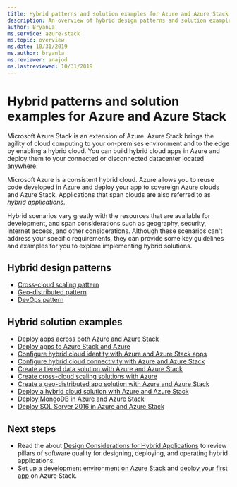 ```yaml
---
title: Hybrid patterns and solution examples for Azure and Azure Stack
description: An overview of hybrid design patterns and solution examples, which are useful for learning about and building hybrid solutions on Azure and Azure Stack.
author: BryanLa
ms.service: azure-stack
ms.topic: overview
ms.date: 10/31/2019
ms.author: bryanla
ms.reviewer: anajod
ms.lastreviewed: 10/31/2019
---
```


# Hybrid patterns and solution examples for Azure and Azure Stack

Microsoft Azure Stack is an extension of Azure. Azure Stack brings the agility of cloud computing to your on-premises environment and to the edge by enabling a hybrid cloud. You can build hybrid cloud apps in Azure and deploy them to your connected or disconnected datacenter located anywhere.

Microsoft Azure is a consistent hybrid cloud. Azure allows you to reuse code developed in Azure and deploy your app to sovereign Azure clouds and Azure Stack. Applications that span clouds are also referred to as *hybrid applications*.

Hybrid scenarios vary greatly with the resources that are available for development, and span considerations such as geography, security, Internet access, and other considerations. Although these scenarios can't address your specific requirements, they can provide some key guidelines and examples for you to explore implementing hybrid solutions.

## Hybrid design patterns

- [Cross-cloud scaling pattern](solution-overview-cross-cloud-scaling.md)
- [Geo-distributed pattern](solution-overview-geo-distributed.md)
- [DevOps pattern](solution-overview-cicd-pipeline.md)

## Hybrid solution examples

- [Deploy apps across both Azure and Azure Stack](solution-deployment-guide-cicd-pipeline.md)
- [Deploy apps to Azure Stack and Azure](solution-deployment-guide-hybrid.md)
- [Configure hybrid cloud identity with Azure and Azure Stack apps](solution-deployment-guide-identity.md)
- [Configure hybrid cloud connectivity with Azure and Azure Stack](solution-deployment-guide-connectivity.md)
- [Create a tiered data solution with Azure and Azure Stack](solution-deployment-guide-tiered-data.md)
- [Create cross-cloud scaling solutions with Azure](solution-deployment-guide-cross-cloud-scaling.md)
- [Create a geo-distributed app solution with Azure and Azure Stack](solution-deployment-guide-geo-distributed.md)
- [Deploy a hybrid cloud solution with Azure and Azure Stack](solution-deployment-guide-hybrid.md)
- [Deploy MongoDB in Azure and Azure Stack](solution-deployment-guide-mongodb-ha.md)
- [Deploy SQL Server 2016 in Azure and Azure Stack](solution-deployment-guide-sql-ha.md)


## Next steps

- Read the about [Design Considerations for Hybrid Applications](overview-app-design-considerations.md) to review pillars of software quality for designing, deploying, and operating hybrid applications.
- [Set up a development environment on Azure Stack](../user/azure-stack-dev-start.md) and [deploy your first app](../user/azure-stack-dev-start-deploy-app.md) on Azure Stack.
